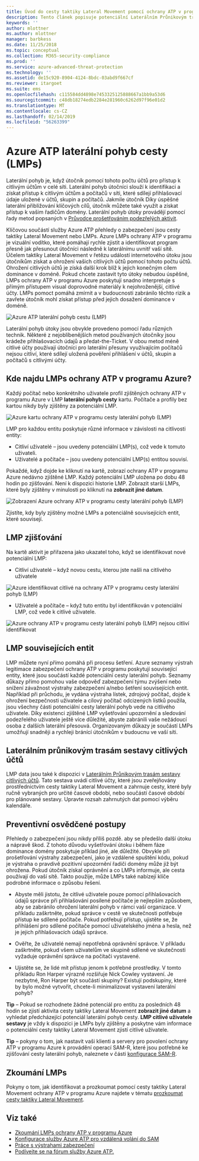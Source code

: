 ```yaml
---
title: Úvod do cesty taktiky Lateral Movement pomocí ochrany ATP v programu Azure | Dokumentace Microsoftu
description: Tento článek popisuje potenciální Laterálním Průnikovým trasám (LMPs) z Azure Advanced Threat Protection (ATP).
keywords: ''
author: mlottner
ms.author: mlottner
manager: barbkess
ms.date: 11/25/2018
ms.topic: conceptual
ms.collection: M365-security-compliance
ms.prod: ''
ms.service: azure-advanced-threat-protection
ms.technology: ''
ms.assetid: de15c920-8904-4124-8bdc-03abd9f667cf
ms.reviewer: itargoet
ms.suite: ems
ms.openlocfilehash: c115584dd4898e7453325125888667a1bb9a53d6
ms.sourcegitcommit: c48db18274edb2284e281960c6262d97f96e01d2
ms.translationtype: MT
ms.contentlocale: cs-CZ
ms.lasthandoff: 02/14/2019
ms.locfileid: "56263399"
---
```

# <a name="azure-atp-lateral-movement-paths-lmps"></a>Azure ATP laterální pohyb cesty (LMPs) 

Laterální pohyb je, když útočník pomocí tohoto počtu účtů pro přístup k citlivým účtům v celé síti. Laterální pohyb útočníci slouží k identifikaci a získat přístup k citlivým účtům a počítačů v síti, které sdílejí přihlašovací údaje uložené v účtů, skupin a počítačů. Jakmile útočník Díky úspěšné laterální přibližování klíčových cílů, útočník můžete také využít a získat přístup k vašim řadičům domény. Laterální pohyb útoky provádějí pomocí řady metod popsaných v [Průvodce prošetřováním podezřelých aktivit](suspicious-activity-guide.md).

Klíčovou součástí služby Azure ATP přehledy o zabezpečení jsou cesty taktiky Lateral Movement nebo LMPs. Azure LMPs ochrany ATP v programu je vizuální vodítko, které pomáhají rychle zjistit a identifikovat program přesně jak přesunout útočníci následně k laterálnímu uvnitř vaší sítě. Účelem taktiky Lateral Movement v řetězu událostí internetového útoku jsou útočníkům získat a ohrožení vašich citlivých účtů pomocí tohoto počtu účtů. Ohrožení citlivých účtů je získá další krok blíž k jejich konečným cílem dominance v doméně. Pokud chcete zastavit tyto útoky nebudou úspěšné, LMPs ochrany ATP v programu Azure poskytují snadno interpretuje s přímým přístupem visual doprovodné materiály k nejohroženější, citlivé účty. LMPs pomoct pomáhá zmírnit a v budoucnosti zabránilo těchto rizik a zavřete útočník mohl získat přístup před jejich dosažení dominance v doméně.

![Azure ATP laterální pohyb cestu (LMP)](./media/atp-lmp.png)

Laterální pohyb útoky jsou obvykle provedeno pomocí řadu různých technik. Některé z nejoblíbenějších metod používaných útočníky jsou krádeže přihlašovacích údajů a předat-the-Ticket. V obou metod méně citlivé účty používají útočníci pro laterální přesuny využívajícím počítačů nejsou citliví, které sdílejí uložená pověření přihlášení v účtů, skupin a počítačů s citlivými účty.

## <a name="where-can-i-find-azure-atp-lmps"></a>Kde najdu LMPs ochrany ATP v programu Azure?

Každý počítač nebo konkrétního uživatele profil zjištěných ochrany ATP v programu Azure v LMP **laterální pohyb cesty** kartu. Počítače a profily bez kartou nikdy byly zjištěny za potenciální LMP. 

![Azure kartu ochrany ATP v programu cesty laterální pohyb (LMP)](./media/lateral-movement-path-tab.png)

LMP pro každou entitu poskytuje různé informace v závislosti na citlivosti entity: 
- Citliví uživatelé – jsou uvedeny potenciální LMP(s), což vede k tomuto uživateli.
- Uživatelé a počítače – jsou uvedeny potenciální LMP(s) entitou souvisí. <br>

Pokaždé, když dojde ke kliknutí na kartě, zobrazí ochrany ATP v programu Azure nedávno zjištěné LMP. Každý potenciální LMP uložena po dobu 48 hodin po zjišťování. Není k dispozici historie LMP. Zobrazit starší LMPs, které byly zjištěny v minulosti po kliknutí na **zobrazit jiné datum**. 

![Zobrazení Azure ochrany ATP v programu cesty laterální pohyb (LMP)](./media/atp-lmp-complete.png)

Zjistíte, kdy byly zjištěny možné LMPs a potenciálně souvisejících entit, které souvisejí. 

## <a name="lmp-discovery"></a>LMP zjišťování

Na kartě aktivit je přiřazena jako ukazatel toho, když se identifikovat nové potenciální LMP:
- Citliví uživatelé – když novou cestu, kterou jste našli na citlivého uživatele

![Azure identifikovat citlivé na ochrany ATP v programu cesty laterální pohyb (LMP)](./media/atp-lmp-activities.png)


- Uživatelé a počítače – když tuto entitu byl identifikován v potenciální LMP, což vede k citlivé uživatele.

![Azure ochrany ATP v programu cesty laterální pohyb (LMP) nejsou citliví identifikovat](./media/atp-lateral-non-sensitive.png)

## <a name="lmp-related-entities"></a>LMP souvisejících entit
LMP můžete nyní přímo pomáhá při procesu šetření. Azure seznamy výstrah legitimace zabezpečení ochrany ATP v programu poskytují související entity, které jsou součástí každé potenciální cesty laterální pohyb. Seznamy důkazy přímo pomohou vaše odpověď zabezpečení týmu zvýšení nebo snížení závažnost výstrahy zabezpečení a/nebo šetření souvisejících entit. Například při průchodu, je vydána výstraha lístek, zdrojový počítač, dojde k ohrožení bezpečnosti uživatele a cílový počítač odcizených lístků použila, jsou všechny části potenciální cesty laterální pohyb vede na citlivého uživatele. Díky existenci zjištěné LMP vyšetřování upozornění a sledování podezřelého uživatele ještě více důležité, abyste zabránili vaše nežádoucí osoba z dalších laterální přesouvá. Organizovaným důkazy je součástí LMPs umožňují snadněji a rychleji bránící útočníkům v budoucnu ve vaší síti. 

## <a name="lateral-movement-paths-to-sensitive-accounts-report"></a>Laterálním průnikovým trasám sestavy citlivých účtů 
LMP data jsou také k dispozici v [Laterálním Průnikovým trasám sestavy citlivých účtů](investigate-lateral-movement-path.md). Tato sestava uvádí citlivé účty, které jsou zveřejňovány prostřednictvím cesty taktiky Lateral Movement a zahrnuje cesty, které byly ručně vybraných pro určité časové období, nebo součástí časové období pro plánované sestavy.  Upravte rozsah zahrnutých dat pomocí výběru kalendáře. 

## <a name="preventative-best-practices"></a>Preventivní osvědčené postupy
Přehledy o zabezpečení jsou nikdy příliš pozdě. aby se předešlo další útoku a nápravě škod. Z tohoto důvodu vyšetřování útoku i během fáze dominance domény poskytuje příklad jiné, ale důležité. Obvykle při prošetřování výstrahy zabezpečení, jako je vzdálené spuštění kódu, pokud je výstraha o pravdivě pozitivní upozornění řadiči domény může již být ohrožena. Pokud útočník získal oprávnění a co LMPs informuje, ale cesta používají do vaší sítě. Takto použije, může LMPs také nabízejí klíče podrobné informace o způsobu řešení.  

- Abyste měli jistotu, že citlivé uživatele pouze pomocí přihlašovacích údajů správce při přihlašování posílené počítače je nejlepším způsobem, aby se zabránilo ohrožení laterální pohyb v rámci vaší organizace. V příkladu zaškrtněte, pokud správce v cestě ve skutečnosti potřebuje přístup ke sdílené počítače. Pokud potřebují přístup, ujistěte se, že přihlášení pro sdílené počítače pomocí uživatelského jména a hesla, než je jejich přihlašovacích údajů správce.

- Ověřte, že uživatelé nemají nepotřebná oprávnění správce. V příkladu zaškrtněte, pokud všem uživatelům ve skupině sdílené ve skutečnosti vyžaduje oprávnění správce na počítači vystavené.

- Ujistěte se, že lidé mít přístup jenom k potřebné prostředky. V tomto příkladu Ron Harper výrazně rozšiřuje Nick Cowley vystavení. Je nezbytné, Ron Harper být součástí skupiny? Existují podskupiny, které by bylo možné vytvořit, chcete-li minimalizovat vystavení laterální pohyb?

**Tip** – Pokud se rozhodnete žádné potenciál pro entitu za posledních 48 hodin se zjistí aktivita cesty taktiky Lateral Movement **zobrazit jiné datum** a vyhledat předcházející potenciál laterální pohyb cesty. **LMP citlivé uživatele sestavy** je vždy k dispozici je LMPs byly zjištěny a poskytne vám informace o potenciální cesty taktiky Lateral Movement zjistí citlivé uživatele. 

**Tip** – pokyny o tom, jak nastavit vaši klienti a servery pro povolení ochrany ATP v programu Azure k provádění operací SAM-R, které jsou potřebné ke zjišťování cesty laterální pohyb, naleznete v části [konfigurace SAM-R](install-atp-step8-samr.md).


## <a name="investigating-lmps"></a>Zkoumání LMPs
Pokyny o tom, jak identifikovat a prozkoumat pomocí cesty taktiky Lateral Movement ochrany ATP v programu Azure najdete v tématu [prozkoumat cesty taktiky Lateral Movement](investigate-lateral-movement-path.md).


## <a name="see-also"></a>Viz také
- [Zkoumání LMPs ochrany ATP v programu Azure](investigate-lateral-movement-path.md)
- [Konfigurace služby Azure ATP pro vzdálená volání do SAM](install-atp-step8-samr.md)
- [Práce s výstrahami zabezpečení](working-with-suspicious-activities.md)
- [Podívejte se na fórum služby Azure ATP.](https://aka.ms/azureatpcommunity)
